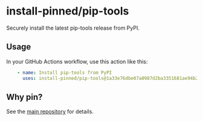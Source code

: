 
# install-pinned/pip-tools

Securely install the latest pip-tools release from PyPI.

## Usage

In your GitHub Actions workflow, use this action like this:

```yaml
    - name: Install pip-tools from PyPI
      uses: install-pinned/pip-tools@1a33e76dbe07a0987d2ba3351681ae94b2c6bdde
```

## Why pin?

See the [main repository](https://github.com/install-pinned/overview) for details.
